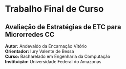 # Trabalho Final de Curso

## Avaliação de Estratégias de ETC para Microrredes CC

**Autor:** Andevaldo da Encarnação Vitório <br>
**Orientador:** Iury Valente de Bessa <br>
**Curso:** Bacharelado em Engenharia da Computação <br>
**Instituição:** Universidade Federal do Amazonas <br>
<!-- **Data:** [Data de Apresentação] -->

<!-- ## Resumo

Este repositório contém o trabalho final de curso intitulado "Avaliação de Estratégias de ETC para Microrredes CC".

## Estrutura do Repositório

- **`simulator/`**: Contém a simulação de uma microrrede de corrente contínua.
- **`docs/`**: Contém as documentações do projeto.
  - _**Mathematical Modeling of a Microgrid**_: Detalhes da modelagem matemática da microrrede

## Documentação da Modelagem Matemática

O documento [**"Mathematical Modeling of a Microgrid.md"**](docs/Mathematical%20Modeling%20of%20a%20Microgrid.md) aborda a modelagem matemática da microrrede. A microrrede é representada por um conversor buck com uma CPL, carga de potência constante. O conversor buck é um dispositivo que converte tensão contínua de alta tensão para tensão contínua de baixa tensão. A CPL é um tipo de carga que requer uma potência constante, independentemente da tensão de entrada.

Os modelos matemáticos obtidos neste documento são fundamentais para o desenvolvimento do simulador e a avaliação das estratégias de ETC (Controle Acionado por Evento) para microrredes de corrente contínua. -->
